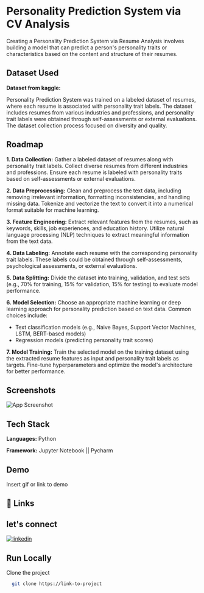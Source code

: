 
# Personality Prediction System via CV Analysis

Creating a Personality Prediction System via Resume Analysis involves building a model that can predict a person's personality traits or characteristics based on the content and structure of their resumes.


## Dataset Used

**Dataset from kaggle:** 

Personality Prediction System was trained on a labeled dataset of resumes, where each resume is associated with personality trait labels. The dataset includes resumes from various industries and professions, and personality trait labels were obtained through self-assessments or external evaluations. The dataset collection process focused on diversity and quality.
## Roadmap

**1. Data Collection:**
Gather a labeled dataset of resumes along with personality trait labels.
Collect diverse resumes from different industries and professions.
Ensure each resume is labeled with personality traits based on self-assessments or external evaluations.

**2. Data Preprocessing:**
Clean and preprocess the text data, including removing irrelevant information, formatting inconsistencies, and handling missing data.
Tokenize and vectorize the text to convert it into a numerical format suitable for machine learning.

**3. Feature Engineering:**
Extract relevant features from the resumes, such as keywords, skills, job experiences, and education history.
Utilize natural language processing (NLP) techniques to extract meaningful information from the text data.

**4. Data Labeling:**
Annotate each resume with the corresponding personality trait labels. These labels could be obtained through self-assessments, psychological assessments, or external evaluations.

**5. Data Splitting:**
Divide the dataset into training, validation, and test sets (e.g., 70% for training, 15% for validation, 15% for testing) to evaluate model performance.

**6. Model Selection:**
Choose an appropriate machine learning or deep learning approach for personality prediction based on text data. Common choices include:
- Text classification models (e.g., Naive Bayes, Support Vector Machines, LSTM, BERT-based models)
- Regression models (predicting personality trait scores)

**7. Model Training:**
Train the selected model on the training dataset using the extracted resume features as input and personality trait labels as targets. Fine-tune hyperparameters and optimize the model's architecture for better performance.
## Screenshots

![App Screenshot](https://via.placeholder.com/468x300?text=App+Screenshot+Here)


## Tech Stack

**Languages:** Python 

**Framework:** Jupyter Notebook || Pycharm 


## Demo

Insert gif or link to demo


## 🔗 Links
## let's connect
[![linkedin](https://img.shields.io/badge/linkedin-0A66C2?style=for-the-badge&logo=linkedin&logoColor=white)](https://www.linkedin.com/)



## Run Locally

Clone the project

```bash
  git clone https://link-to-project
```
```Go to the project directory
```



